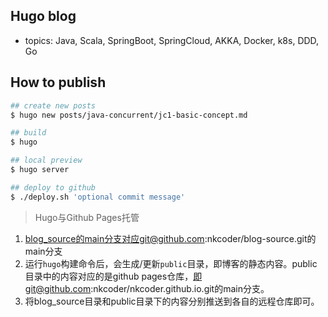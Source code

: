 ## Hugo blog

- topics: Java, Scala, SpringBoot, SpringCloud, AKKA, Docker, k8s, DDD, Go

## How to publish

```bash
## create new posts
$ hugo new posts/java-concurrent/jc1-basic-concept.md

## build
$ hugo

## local preview
$ hugo server

## deploy to github
$ ./deploy.sh 'optional commit message'
```

> Hugo与Github Pages托管
 
1. blog_source的main分支对应git@github.com:nkcoder/blog-source.git的main分支
2. 运行`hugo`构建命令后，会生成/更新`public`目录，即博客的静态内容。public目录中的内容对应的是github pages仓库，即git@github.com:nkcoder/nkcoder.github.io.git的main分支。
3. 将blog_source目录和public目录下的内容分别推送到各自的远程仓库即可。
